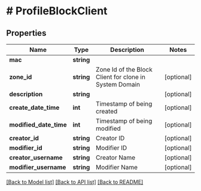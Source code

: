 # # ProfileBlockClient

## Properties

Name | Type | Description | Notes
------------ | ------------- | ------------- | -------------
**mac** | **string** |  |
**zone_id** | **string** | Zone Id of the Block Client for clone in System Domain | [optional]
**description** | **string** |  | [optional]
**create_date_time** | **int** | Timestamp of being created | [optional]
**modified_date_time** | **int** | Timestamp of being modified | [optional]
**creator_id** | **string** | Creator ID | [optional]
**modifier_id** | **string** | Modifier ID | [optional]
**creator_username** | **string** | Creator Name | [optional]
**modifier_username** | **string** | Modifier Name | [optional]

[[Back to Model list]](../../README.md#models) [[Back to API list]](../../README.md#endpoints) [[Back to README]](../../README.md)
